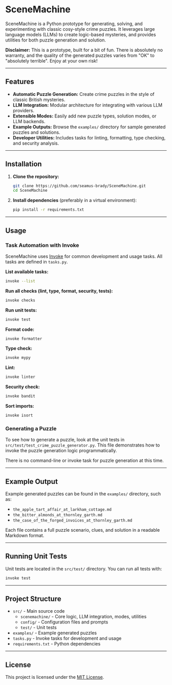 

# SceneMachine


SceneMachine is a Python prototype for generating, solving, and experimenting with classic cosy-style crime puzzles. It leverages large language models (LLMs) to create logic-based mysteries, and provides utilities for both puzzle generation and solution.
 
**Disclaimer:** This is a prototype, built for a bit of fun. There is absolutely no warranty, and the quality of the generated puzzles varies from "OK" to "absolutely terrible". Enjoy at your own risk!

---

## Features

- **Automatic Puzzle Generation:** Create crime puzzles in the style of classic British mysteries.
- **LLM Integration:** Modular architecture for integrating with various LLM providers.
- **Extensible Modes:** Easily add new puzzle types, solution modes, or LLM backends.
- **Example Outputs:** Browse the `examples/` directory for sample generated puzzles and solutions.
- **Developer Utilities:** Includes tasks for linting, formatting, type checking, and security analysis.

---

## Installation

1. **Clone the repository:**
	 ```sh
	 git clone https://github.com/seamus-brady/SceneMachine.git
	 cd SceneMachine
	 ```
2. **Install dependencies** (preferably in a virtual environment):
	 ```sh
	 pip install -r requirements.txt
	 ```

---

## Usage

### Task Automation with Invoke

SceneMachine uses [Invoke](https://www.pyinvoke.org/) for common development and usage tasks. All tasks are defined in `tasks.py`.

**List available tasks:**
```sh
invoke --list
```

**Run all checks (lint, type, format, security, tests):**
```sh
invoke checks
```

**Run unit tests:**
```sh
invoke test
```

**Format code:**
```sh
invoke formatter
```

**Type check:**
```sh
invoke mypy
```

**Lint:**
```sh
invoke linter
```

**Security check:**
```sh
invoke bandit
```

**Sort imports:**
```sh
invoke isort
```

### Generating a Puzzle


To see how to generate a puzzle, look at the unit tests in `src/test/test_crime_puzzle_generator.py`. This file demonstrates how to invoke the puzzle generation logic programmatically.

There is no command-line or invoke task for puzzle generation at this time.

---

## Example Output

Example generated puzzles can be found in the `examples/` directory, such as:

- `the_apple_tart_affair_at_larkham_cottage.md`
- `the_bitter_almonds_at_thornley_garth.md`
- `the_case_of_the_forged_invoices_at_thornley_garth.md`

Each file contains a full puzzle scenario, clues, and solution in a readable Markdown format.

---

## Running Unit Tests

Unit tests are located in the `src/test/` directory. You can run all tests with:

```sh
invoke test
```

---

## Project Structure

- `src/` - Main source code
	- `scenemachine/` - Core logic, LLM integration, modes, utilities
	- `config/` - Configuration files and prompts
	- `test/` - Unit tests
- `examples/` - Example generated puzzles
- `tasks.py` - Invoke tasks for development and usage
- `requirements.txt` - Python dependencies

---

## License

This project is licensed under the [MIT License](LICENSE).
